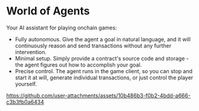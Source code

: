 # World of Agents
Your AI assistant for playing onchain games:
- Fully autonomous. Give the agent a goal in natural language, and it will continuously reason and send transactions without any further intervention.
- Minimal setup. Simply provide a contract's source code and storage - the agent figures out how to accomplish your goal. 
- Precise control. The agent runs in the game client, so you can stop and start it at will, generate individual transactions, or just control the player yourself.

https://github.com/user-attachments/assets/10b486b3-f0b2-4bdd-a666-c3b3fb0a6434
